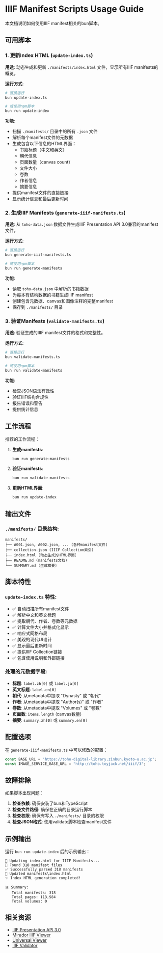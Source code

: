 # IIIF Manifest Scripts Usage Guide

本文档说明如何使用IIIF manifest相关的bun脚本。

## 可用脚本

### 1. 更新Index HTML (`update-index.ts`)

**用途**: 动态生成和更新 `./manifests/index.html` 文件，显示所有IIIF manifests的概览。

**运行方式**:
```bash
# 直接运行
bun update-index.ts

# 或使用npm脚本
bun run update-index
```

**功能**:
- 扫描 `./manifests/` 目录中的所有 `.json` 文件
- 解析每个manifest文件的元数据
- 生成包含以下信息的HTML界面：
  - 书籍标题（中文和英文）
  - 朝代信息
  - 页面数量（canvas count）
  - 文件大小
  - 卷数
  - 作者信息
  - 摘要信息
- 提供manifest文件的直接链接
- 显示统计信息和最后更新时间

### 2. 生成IIIF Manifests (`generate-iiif-manifests.ts`)

**用途**: 从 `toho-data.json` 数据文件生成IIIF Presentation API 3.0兼容的manifest文件。

**运行方式**:
```bash
# 直接运行
bun generate-iiif-manifests.ts

# 或使用npm脚本  
bun run generate-manifests
```

**功能**:
- 读取 `toho-data.json` 中解析的书籍数据
- 为每本有结构数据的书籍生成IIIF manifest
- 创建包含元数据、canvas和图像注释的完整manifest
- 保存到 `./manifests/` 目录

### 3. 验证Manifests (`validate-manifests.ts`)

**用途**: 验证生成的IIIF manifest文件的格式和完整性。

**运行方式**:
```bash
# 直接运行
bun validate-manifests.ts

# 或使用npm脚本
bun run validate-manifests
```

**功能**:
- 检查JSON语法有效性
- 验证IIIF结构合规性
- 报告错误和警告
- 提供统计信息

## 工作流程

推荐的工作流程：

1. **生成manifests**:
   ```bash
   bun run generate-manifests
   ```

2. **验证manifests**:
   ```bash
   bun run validate-manifests  
   ```

3. **更新HTML界面**:
   ```bash
   bun run update-index
   ```

## 输出文件

### `./manifests/` 目录结构:
```
manifests/
├── A001.json, A002.json, ... (各种manifest文件)
├── collection.json (IIIF Collection索引)
├── index.html (动态生成的HTML界面)
├── README.md (manifests文档)
└── SUMMARY.md (生成摘要)
```

## 脚本特性

### `update-index.ts` 特性:
- ✅ 自动扫描所有manifest文件
- ✅ 解析中文和英文标题
- ✅ 提取朝代、作者、卷数等元数据
- ✅ 计算文件大小并格式化显示
- ✅ 响应式网格布局
- ✅ 美观的现代UI设计
- ✅ 显示最后更新时间
- ✅ 提供IIIF Collection链接
- ✅ 包含使用说明和外部链接

### 处理的元数据字段:
- **标题**: `label.zh[0]` 或 `label.ja[0]`
- **英文标题**: `label.en[0]`
- **朝代**: 从metadata中提取 "Dynasty" 或 "朝代"
- **作者**: 从metadata中提取 "Author(s)" 或 "作者"
- **卷数**: 从metadata中提取 "Volumes" 或 "卷數"
- **页面数**: `items.length` (canvas数量)
- **摘要**: `summary.zh[0]` 或 `summary.en[0]`

## 配置选项

在 `generate-iiif-manifests.ts` 中可以修改的配置：

```typescript
const BASE_URL = "https://toho-digital-library.zinbun.kyoto-u.ac.jp";
const IMAGE_SERVICE_BASE_URL = "http://toho.toyjack.net/iiif/3";
```

## 故障排除

如果脚本出现问题：

1. **检查依赖**: 确保安装了bun和TypeScript
2. **检查文件路径**: 确保在正确的目录运行脚本
3. **检查权限**: 确保有写入 `./manifests/` 目录的权限
4. **检查JSON格式**: 使用validate脚本检查manifest文件

## 示例输出

运行 `bun run update-index` 后的示例输出：
```
🔄 Updating index.html for IIIF Manifests...
📄 Found 318 manifest files
✅ Successfully parsed 318 manifests
📝 Updated manifests\index.html
✨ Index HTML generation completed!

📊 Summary:
   Total manifests: 318
   Total pages: 113,984
   Total volumes: 0
```

## 相关资源

- [IIIF Presentation API 3.0](https://iiif.io/api/presentation/3.0/)
- [Mirador IIIF Viewer](https://projectmirador.org/)
- [Universal Viewer](https://universalviewer.io/)
- [IIIF Validator](https://presentation-validator.iiif.io/)
